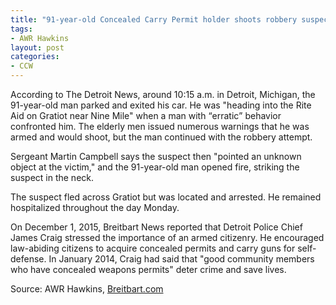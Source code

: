 ```yaml
---
title: "91-year-old Concealed Carry Permit holder shoots robbery suspect"
tags:
- AWR Hawkins
layout: post
categories:
- CCW
---
```


According to The Detroit News, around 10:15 a.m. in Detroit, Michigan, the 91-year-old man parked and exited his car. He was "heading into the Rite Aid on Gratiot near Nine Mile" when a man with <q>erratic</q> behavior confronted him. The elderly men issued numerous warnings that he was armed and would shoot, but the man continued with the robbery attempt.

Sergeant Martin Campbell says the suspect then "pointed an unknown object at the victim," and the 91-year-old man opened fire, striking the suspect in the neck.

The suspect fled across Gratiot but was located and arrested. He remained hospitalized throughout the day Monday.

On December 1, 2015, Breitbart News reported that Detroit Police Chief James Craig stressed the importance of an armed citizenry. He encouraged law-abiding citizens to acquire concealed permits and carry guns for self-defense. In January 2014, Craig had said that "good community members who have concealed weapons permits" deter crime and save lives.

Source: AWR Hawkins, [Breitbart.com](https://www.breitbart.com/big-government/2016/08/23/91-year-old-concealed-permit-holder-shoots-robbery-suspect/)

